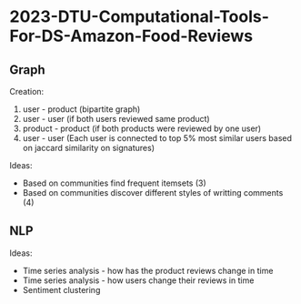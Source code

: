 # 2023-DTU-Computational-Tools-For-DS-Amazon-Food-Reviews

## Graph

Creation:
1. user - product (bipartite graph)
2. user - user (if both users reviewed same product)
3. product - product (if both products were reviewed by one user)
4. user - user (Each user is connected to top 5% most similar users based on jaccard similarity on signatures)

Ideas:
* Based on communities find frequent itemsets (3)
* Based on communities discover different styles of writting comments (4)

## NLP

Ideas:
* Time series analysis - how has the product reviews change in time
* Time series analysis - how users change their reviews in time
* Sentiment clustering
